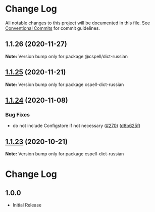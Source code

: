 # Change Log

All notable changes to this project will be documented in this file.
See [Conventional Commits](https://conventionalcommits.org) for commit guidelines.

## 1.1.26 (2020-11-27)

**Note:** Version bump only for package @cspell/dict-russian





## [1.1.25](https://github.com/streetsidesoftware/cspell-dicts/compare/cspell-dict-russian@1.1.24...cspell-dict-russian@1.1.25) (2020-11-21)

**Note:** Version bump only for package cspell-dict-russian

## [1.1.24](https://github.com/streetsidesoftware/cspell-dicts/compare/cspell-dict-russian@1.1.23...cspell-dict-russian@1.1.24) (2020-11-08)

### Bug Fixes

- do not include Configstore if not necessary ([#270](https://github.com/streetsidesoftware/cspell-dicts/issues/270)) ([d8b625f](https://github.com/streetsidesoftware/cspell-dicts/commit/d8b625f2f42d5cc6c4a9390216ac1e5037886e44))

## [1.1.23](https://github.com/streetsidesoftware/cspell-dicts/compare/cspell-dict-russian@1.1.22...cspell-dict-russian@1.1.23) (2020-10-21)

**Note:** Version bump only for package cspell-dict-russian

# Change Log

## 1.0.0

- Initial Release
